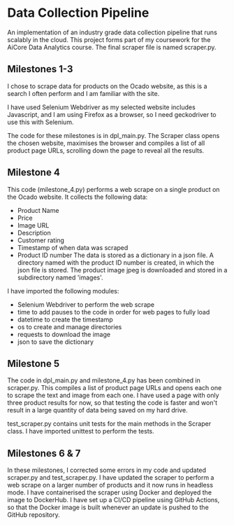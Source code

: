 # Data Collection Pipeline
An implementation of an industry grade data collection pipeline that runs scalably in the cloud. 
This project forms part of my coursework for the AiCore Data Analytics course. The final scraper file is named scraper.py.

## Milestones 1-3
I chose to scrape data for products on the Ocado website, as this is a search I often perform and I am familiar with the site.

I have used Selenium Webdriver as my selected website includes Javascript, and I am using Firefox as a browser, so I need geckodriver to use this with Selenium.

The code for these milestones is in dpl_main.py. The Scraper class opens the chosen website, maximises the browser and compiles a list of all product page URLs, scrolling down the page to reveal all the results.

## Milestone 4
This code (milestone_4.py) performs a web scrape on a single product on the Ocado website. It collects the following data:
  - Product Name
  - Price
  - Image URL
  - Description
  - Customer rating
  - Timestamp of when data was scraped
  - Product ID number
The data is stored as a dictionary in a json file.
A directory named with the product ID number is created, in which the json file is stored. 
The product image jpeg is downloaded and stored in a subdirectory named 'images'.

I have imported the following modules:
  - Selenium Webdriver to perform the web scrape
  - time to add pauses to the code in order for web pages to fully load
  - datetime to create the timestamp
  - os to create and manage directories
  - requests to download the image
  - json to save the dictionary

## Milestone 5
The code in dpl_main.py and milestone_4.py has been combined in scraper.py. This compiles a list of product page URLs and opens each one to scrape the text and image from each one. I have used a page with only three product results for now, so that testing the code is faster and won't result in a large quantity of data being saved on my hard drive. 

test_scraper.py contains unit tests for the main methods in the Scraper class.
I have imported unittest to perform the tests.

## Milestones 6 & 7
In these milestones, I corrected some errors in my code and updated scraper.py and test_scraper.py.
I have updated the scraper to perform a web scrape on a larger number of products and it now runs in headless mode. 
I have containerised the scraper using Docker and deployed the image to DockerHub.
I have set up a CI/CD pipeline using GitHub Actions, so that the Docker image is built whenever an update is pushed to the GitHub repository.

